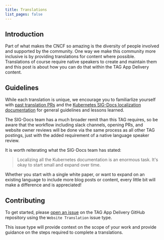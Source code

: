 ```yaml
---
title: Translations
list_pages: false
---
```


## Introduction

Part of what makes the CNCF so amazing is the diversity of people involved and supported by the community. One way we make this community more inclusive is by providing translations for content where possible. Translations of course require native speakers to create and maintain them and this post is about how you can do that within the TAG App Delivery content.

## Guidelines

While each translation is unique, we encourage you to familiarlize yourself with [past translation PRs](https://github.com/cncf/tag-app-delivery/issues?q=label%3Atranslation+) and the [Kubernetes SIG-Docs localization documentation](https://kubernetes.io/docs/contribute/localization) for general guidelines and lessons learned.

The SIG-Docs team has a much broader remit than this TAG requires, so be aware that the workflow including slack channels, opening PRs, and website owner reviews will be done via the same process as all other TAG postings, just with the added requirement of a native language speaker review.

It is worth reiterating what the SIG-Docs team has stated:

> Localizing all the Kubernetes documentation is an enormous task. It's okay to start small and expand over time.

Whether you start with a single white paper, or want to expand on an existing language to include more blog posts or content, every little bit will make a difference and is appreciated!

## Contributing

To get started, please [open an issue](https://github.com/abangser/tag-app-delivery/issues/new/choose) on the TAG App Delivery GitHub repository using the `Website Translation` issue type.

This issue type will provide context on the scope of your work and provide guidance on the steps required to complete a translations.
